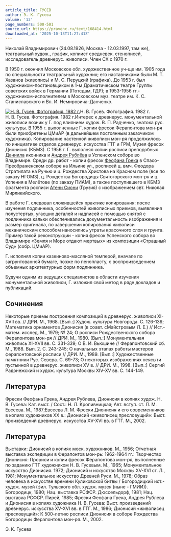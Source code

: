 ```yaml
---
article_title: ГУСЕВ
author: Э. К. Гусева
volume: '13'
page_numbers: 500-501
source_url: https://pravenc.ru/text/168414.html
downloaded_at: '2025-10-13T11:27:41Z'
---
```


Николай Владимирович (24.08.1926, Москва - 12.03.1997, там же), театральный худож., график, копиист средневек. стенописей, исследователь древнерус. живописи. Член СХ с 1970 г.

В 1950 г. окончил Московское обл. художественное уч-ще им. 1905 года по специальности театральный художник; его наставниками были М. Т. Хазанов (живопись) и М. С. Перуцкий (графика). До 1953 г. был художником-постановщиком в 1-м Драматическом театре Группы советских войск в Германии (Потсдам, ГДР); в 1953-1956 гг.- художником-исполнителем в Московском муз. театре им. К. С. Станиславского и Вл. И. Немировича-Данченко.

[![Н. В. Гусев. Фотография. 1982 г.](https://pravenc.ru/data/631/475/1234/i200.jpg "Кликните для увеличения картинки")](https://pravenc.ru/data/631/475/1234/i400.jpg)Н. В. Гусев. Фотография. 1982 г.  
Н. В. Гусев. Фотография. 1982 г.Интерес к древнерус. монументальной живописи возник у Г. под влиянием худож. В. П. Радченко, знатока рус. культуры. В 1955 г. выполненные Г. копии фресок Ферапонтова мон-ря были приобретены ЦМиАР (в дальнейшем постоянным заказчиком художника). Копирование настенной живописи мон-ря продолжилось по инициативе отделов древнерус. искусства ГТГ и ГРМ, Музея фресок Дионисия (КБМЗ). С 1956 г. Г. выполнял копии росписи преподобных [Даниила](https://pravenc.ru/text/Даниил.html) иконника и [Андрея Рублёва](<https://pravenc.ru/text/Андрей Рублёв.html>) в Успенском соборе во Владимире. Среди др. работ - копии фресок [Феофана Грека](<https://pravenc.ru/text/Феофана Грека.html>) в Спасо-Преображенском соборе на Ильине ул., росписей ц. вмч. Феодора Стратилата на Ручью и ц. Рождества Христова на Красном поле (все по заказу НГОМЗ), ц. Рождества Богородицы Святогорского мон-ря и ц. Успения в Мелётове (по заказу ПИАМ), а также поступившего в КБМЗ фрагмента росписи [Атени Сиони](<https://pravenc.ru/text/Атени Сиони.html>) (Грузия) с изображением свт. Николая Мирликийского.

В работе Г. следовал сложившейся практике копирования: после изучения подлинника, особенностей живописных приемов, выявления полустертых, угасших деталей и надписей с помощью снятой с подлинника кальки обеспечивались документальность изображения и размер оригинала, по завершении копирования живописи механическим способом наносились утраты красочного слоя и грунта. Пример такой реконструкции - копия фресок Успенского собора во Владимире «Земля и Море отдают мертвых» из композиции «Страшный Суд» (собр. ЦМиАР).

Г. исполнял копии казеиново-масляной темперой, вначале по загрунтованной бумаге, позже по пенопласту, с воспроизведением объемных архитектурных форм подлинника.

Будучи одним из ведущих специалистов в области изучения монументальной живописи, Г. изложил свой метод в ряде докладов и публикаций.

## Сочинения

Некоторые приемы построения композиций в древнерус. живописи XI-XVII вв. // ДРИ. М., 1968. [Вып.:] Худож. культура Новгорода. С. 126-139; Математика орнаментов Дионисия (в соавт. сМайстровым Л. Е.) // Ист.-матем. исслед. М., 1979; № 24; О росписи Рождественского собора Ферапонтова мон-ря // ДРИ. М., 1980. [Вып.:] Монументальная живопись XI-XVII вв. С. 331-339; О В. И. Вьюшине // Ферапонтовский сб. М., 1988. Вып. 2. С. 243-245; О начальных этапах работы мастеров ферапонтовской росписи // ДРИ. М., 1989. [Вып.:] Художественные памятники Рус. Севера. С. 69-73; О некоторых изображениях неясыти пустынной в древнерус. живописи XV в. // ДРИ. М., 1998. [Вып.:] Сергий Радонежский и худож. культура Москвы XIV-XV вв. С. 144-149.

## Литература

Фрески Феофана Грека, Андрея Рублева, Дионисия в копиях худож. Н. В. Гусева: Кат. выст. / Сост.: Н. Л. Кропивницкая; Авт. вступ. ст. Л. М. Евсеева. М., 1987;Евсеева Л. М. Фрески Дионисия и его современников в копиях художников XX в.: Дионисий «живописец пресловущий»: Выст. произведений древнерус. искусства XV-XVI вв. в ГТГ. М., 2002.

## Литература

Выставки: Дионисий в копиях моск. художников. М., 1956; Отчетная выставка экспедиции в Ферапонтов мон-рь: 1962-1964 гг.: Творчество Дионисия: Прориси и копии фресок Ферапонтова мон-ря, выполненные по заданию ГТГ художником Н. В. Гусевым. М., 1965; Монументальное искусство Дионисия. 1972; Дионисий и искусство Москвы XV-XVI ст. Л., 1981; Монументальное искусство Древней Руси. М., 1978; Образ человека в искусстве времени Куликовской битвы / Богородицкий ист.-худож. музей (фил. Тульского обл. худож. музея (ныне - ГМИИ)). Богородицк, 1980; Нац. выставка РСФСР. Дюссельдорф, 1981; Нац. выставка РСФСР. Пирей, 1985; Фрески Феофана Грека, Андрея Рублева и Дионисия в копиях художника Н. В. Гусева: Выст. произведений древнерус. искусства XV-XVI вв. в ГТГ. М., 1986; Дионисий «живописец пресловущий»: К 500-летию росписи Дионисия в соборе Рождества Богородицы Ферапонтова мон-ря. М., 2002.

Э. К. Гусева
